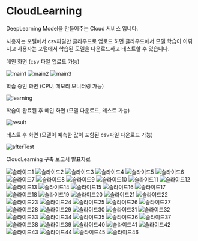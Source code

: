 # CloudLearning
DeepLearning Model을 만들어주는 Cloud 서비스 입니다.

사용자는 포털에서 csv파일만 클라우드로 업로드 하면 클라우드에서 모델 학습이 이뤄지고 사용자는 포털에서 학습된 모델을 다운로드하고 테스트할 수 있습니다.


메인 화면 (csv 파일 업로드 가능)

![main1](https://user-images.githubusercontent.com/50912180/86531649-0ac6e900-befe-11ea-9e6d-2b844b78d5be.PNG)
![main2](https://user-images.githubusercontent.com/50912180/86531664-2cc06b80-befe-11ea-8f8d-73029c0feaa8.PNG)
![main3](https://user-images.githubusercontent.com/50912180/86531674-3d70e180-befe-11ea-8f40-f987ae03dcc8.PNG)




학습 중인 화면 (CPU, 메모리 모니터링 가능)

![learning](https://user-images.githubusercontent.com/50912180/86531681-495ca380-befe-11ea-9817-666e7f17f74e.PNG)




학습이 완료된 후 메인 화면 (모델 다운로드, 테스트 가능)

![result](https://user-images.githubusercontent.com/50912180/86531687-56799280-befe-11ea-8320-7e7b6c044360.PNG)




테스트 후 화면 (모델이 예측한 값이 포함된 csv파일 다운로드 가능)

![afterTest](https://user-images.githubusercontent.com/50912180/86531693-5f6a6400-befe-11ea-928e-5e562be0cc7a.PNG)



CloudLearning 구축 보고서 발표자료


![슬라이드1](https://user-images.githubusercontent.com/50912180/129495740-8dc2dc92-2c14-4872-bb02-345890b40cf7.JPG)
![슬라이드2](https://user-images.githubusercontent.com/50912180/129495741-53eaae18-6687-4fc3-ba66-2df06b519836.JPG)
![슬라이드3](https://user-images.githubusercontent.com/50912180/129495742-8ad4d80d-1974-45dc-a2d9-11dcc54544c5.JPG)
![슬라이드4](https://user-images.githubusercontent.com/50912180/129495743-e960d324-32a6-4f37-85ec-892c74ad5759.JPG)
![슬라이드5](https://user-images.githubusercontent.com/50912180/129495744-0fef907d-5175-453d-af15-523f11a02915.JPG)
![슬라이드6](https://user-images.githubusercontent.com/50912180/129495745-ec22e481-662c-4017-b66e-a372b5e7ad15.JPG)
![슬라이드7](https://user-images.githubusercontent.com/50912180/129495746-7ed8c36a-3285-4ba7-a9e0-2f279b3e178e.JPG)
![슬라이드8](https://user-images.githubusercontent.com/50912180/129495747-4d15c200-75fa-41e1-bc68-8a2d9442fcab.JPG)
![슬라이드9](https://user-images.githubusercontent.com/50912180/129495749-544dfba5-c701-44b8-9586-1e3852b74949.JPG)
![슬라이드10](https://user-images.githubusercontent.com/50912180/129495750-35c256ba-97bf-4dc3-a2b7-bb1e71a04f0a.JPG)
![슬라이드11](https://user-images.githubusercontent.com/50912180/129495751-491525c0-b025-443f-9a02-f9a87e29a6bd.JPG)
![슬라이드12](https://user-images.githubusercontent.com/50912180/129495752-48fd37d0-004e-4794-ba1d-e7b41e388670.JPG)
![슬라이드13](https://user-images.githubusercontent.com/50912180/129495753-e109c607-2a93-4ef4-a07b-e3cafedd2a13.JPG)
![슬라이드14](https://user-images.githubusercontent.com/50912180/129495754-9ba112ff-7e8e-4271-9790-51a4a054a18d.JPG)
![슬라이드15](https://user-images.githubusercontent.com/50912180/129495755-3171c328-2fb3-45c0-ad90-1f503c59f0c2.JPG)
![슬라이드16](https://user-images.githubusercontent.com/50912180/129495756-74953c66-79ba-431d-b1fd-3845aa3195b5.JPG)
![슬라이드17](https://user-images.githubusercontent.com/50912180/129495757-c292e374-fda1-47ed-b9b7-3b09ef98d466.JPG)
![슬라이드18](https://user-images.githubusercontent.com/50912180/129495759-fe2ea120-16f4-4b90-8fe4-fdf02629ba62.JPG)
![슬라이드19](https://user-images.githubusercontent.com/50912180/129495760-2972a5d2-1c03-43b4-a280-f4ac5550350c.JPG)
![슬라이드20](https://user-images.githubusercontent.com/50912180/129495761-0f8429e1-d2ec-4c42-891b-44a658ceec2e.JPG)
![슬라이드21](https://user-images.githubusercontent.com/50912180/129495762-bcb677ad-a06f-4b4c-9b46-02350c09910d.JPG)
![슬라이드22](https://user-images.githubusercontent.com/50912180/129495763-7fc62873-7896-406e-a2cf-dd0ee439f493.JPG)
![슬라이드23](https://user-images.githubusercontent.com/50912180/129495764-c3f47b2a-1287-4e84-9b03-d9a70b3daab5.JPG)
![슬라이드24](https://user-images.githubusercontent.com/50912180/129495765-65975b4c-32cb-4425-b456-9be31b13a5d1.JPG)
![슬라이드25](https://user-images.githubusercontent.com/50912180/129495766-53c9aed7-16e1-4292-a436-acf31d303084.JPG)
![슬라이드26](https://user-images.githubusercontent.com/50912180/129495767-c96d6e9e-a3c2-4a06-a3ba-7e04ceeb132d.JPG)
![슬라이드27](https://user-images.githubusercontent.com/50912180/129495768-bcbf3be2-9b75-4155-b77b-71a58448a534.JPG)
![슬라이드28](https://user-images.githubusercontent.com/50912180/129495770-aff207f6-0f93-4b7d-bcc2-fba012b64cb8.JPG)
![슬라이드29](https://user-images.githubusercontent.com/50912180/129495771-7f531fcf-db02-483d-ac64-0f3a2bcba2a1.JPG)
![슬라이드30](https://user-images.githubusercontent.com/50912180/129495772-e9fc10be-d3a7-4dca-8d3c-99b228ce6d0b.JPG)
![슬라이드31](https://user-images.githubusercontent.com/50912180/129495773-1c30e019-a13a-430b-94e1-3562e3bf4dea.JPG)
![슬라이드32](https://user-images.githubusercontent.com/50912180/129495774-550d4a89-5e23-4e44-8cf6-c825c79af5eb.JPG)
![슬라이드33](https://user-images.githubusercontent.com/50912180/129495775-af682050-cc38-4428-931a-99b0822281b3.JPG)
![슬라이드34](https://user-images.githubusercontent.com/50912180/129495776-699bdf05-d253-482a-b112-c3eb7122e67c.JPG)
![슬라이드35](https://user-images.githubusercontent.com/50912180/129495777-6633dec2-e389-4fb3-a966-ded79768051c.JPG)
![슬라이드36](https://user-images.githubusercontent.com/50912180/129495778-092d17c3-75b3-4406-97a2-43c1cef315b8.JPG)
![슬라이드37](https://user-images.githubusercontent.com/50912180/129495779-a5cb9514-768e-4f58-b17a-4f5cf3bcb785.JPG)
![슬라이드38](https://user-images.githubusercontent.com/50912180/129495780-481f67eb-bffc-4b36-8cbc-0208d68fb888.JPG)
![슬라이드39](https://user-images.githubusercontent.com/50912180/129495781-21b73bd8-c87e-4d06-9148-3cb974788e16.JPG)
![슬라이드40](https://user-images.githubusercontent.com/50912180/129495782-82ce58a1-bee0-4e10-973f-38360d215175.JPG)
![슬라이드41](https://user-images.githubusercontent.com/50912180/129495783-5ce3d79f-9e30-42a4-9043-6d04b6e6198a.JPG)
![슬라이드42](https://user-images.githubusercontent.com/50912180/129495785-e6f1b84e-7209-4b7f-9381-6e6824cbc94f.JPG)
![슬라이드43](https://user-images.githubusercontent.com/50912180/129495786-a8a8b007-8e2b-44bb-8c3f-790b5af6828d.JPG)
![슬라이드44](https://user-images.githubusercontent.com/50912180/129495787-c8a38af3-9c57-4b98-98c1-f854a9c4735a.JPG)
![슬라이드45](https://user-images.githubusercontent.com/50912180/129495788-8fa7816a-205b-47f2-abff-490fe5153b37.JPG)
![슬라이드46](https://user-images.githubusercontent.com/50912180/129495789-d023af21-d616-4794-910e-d19a74eb77c8.JPG)







